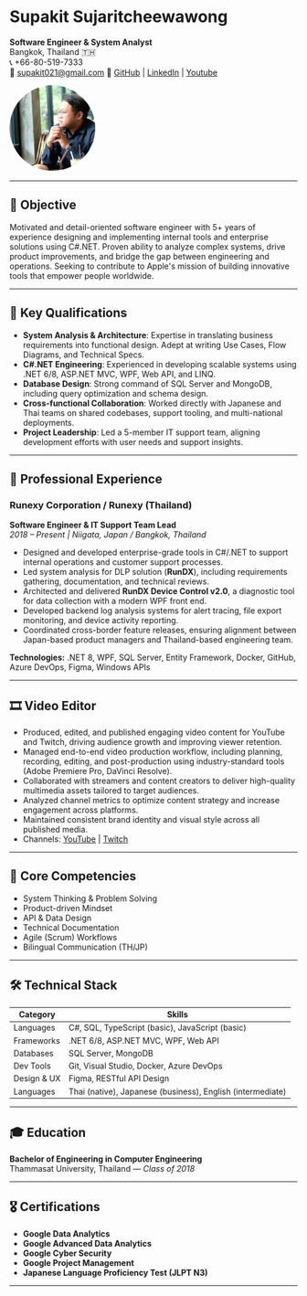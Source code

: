# Supakit Sujaritcheewawong  
**Software Engineer & System Analyst**  
Bangkok, Thailand 🇹🇭  
📞 +66-80-519-7333  
📧 supakit021@gmail.com
🔗 [GitHub](#https://github.com/NoisKung) | [LinkedIn](#https://www.linkedin.com/in/s-supakit/) | [Youtube](#https://www.youtube.com/@noiscser)

<img src="img/profile.jpg" alt="Profile Photo" width="150" height="150" style="border-radius: 50%; object-fit: cover;">

---

## 🎯 Objective

Motivated and detail-oriented software engineer with 5+ years of experience designing and implementing internal tools and enterprise solutions using C#.NET. Proven ability to analyze complex systems, drive product improvements, and bridge the gap between engineering and operations. Seeking to contribute to Apple's mission of building innovative tools that empower people worldwide.

---

## 🌟 Key Qualifications

- **System Analysis & Architecture**: Expertise in translating business requirements into functional design. Adept at writing Use Cases, Flow Diagrams, and Technical Specs.
- **C#.NET Engineering**: Experienced in developing scalable systems using .NET 6/8, ASP.NET MVC, WPF, Web API, and LINQ.
- **Database Design**: Strong command of SQL Server and MongoDB, including query optimization and schema design.
- **Cross-functional Collaboration**: Worked directly with Japanese and Thai teams on shared codebases, support tooling, and multi-national deployments.
- **Project Leadership**: Led a 5-member IT support team, aligning development efforts with user needs and support insights.

---

## 💼 Professional Experience

### Runexy Corporation / Runexy (Thailand)  
**Software Engineer & IT Support Team Lead**  
*2018 – Present | Niigata, Japan / Bangkok, Thailand*

- Designed and developed enterprise-grade tools in C#/.NET to support internal operations and customer support processes.
- Led system analysis for DLP solution (**RunDX**), including requirements gathering, documentation, and technical reviews.
- Architected and delivered **RunDX Device Control v2.0**, a diagnostic tool for data collection with a modern WPF front end.
- Developed backend log analysis systems for alert tracing, file export monitoring, and device activity reporting.
- Coordinated cross-border feature releases, ensuring alignment between Japan-based product managers and Thailand-based engineering team.

**Technologies:** .NET 8, WPF, SQL Server, Entity Framework, Docker, GitHub, Azure DevOps, Figma, Windows APIs

---

## 🎞️ Video Editor

- Produced, edited, and published engaging video content for YouTube and Twitch, driving audience growth and improving viewer retention.
- Managed end-to-end video production workflow, including planning, recording, editing, and post-production using industry-standard tools (Adobe Premiere Pro, DaVinci Resolve).
- Collaborated with streamers and content creators to deliver high-quality multimedia assets tailored to target audiences.
- Analyzed channel metrics to optimize content strategy and increase engagement across platforms.
- Maintained consistent brand identity and visual style across all published media.
- Channels: [YouTube](https://www.youtube.com/@noiscser) | [Twitch](https://www.twitch.tv/noiscser)

---

## 🧠 Core Competencies

- System Thinking & Problem Solving  
- Product-driven Mindset  
- API & Data Design  
- Technical Documentation  
- Agile (Scrum) Workflows  
- Bilingual Communication (TH/JP)

---

## 🛠 Technical Stack

| Category     | Skills                                                        |
|--------------|---------------------------------------------------------------|
| Languages    | C#, SQL, TypeScript (basic), JavaScript (basic)               |
| Frameworks   | .NET 6/8, ASP.NET MVC, WPF, Web API                           |
| Databases    | SQL Server, MongoDB                                           |
| Dev Tools    | Git, Visual Studio, Docker, Azure DevOps                      |
| Design & UX  | Figma, RESTful API Design                                     |
| Languages    | Thai (native), Japanese (business), English (intermediate)    |

---

## 🎓 Education

**Bachelor of Engineering in Computer Engineering**  
Thammasat University, Thailand — *Class of 2018*

---

## 🎖 Certifications

- **Google Data Analytics**  
- **Google Advanced Data Analytics**  
- **Google Cyber Security**  
- **Google Project Management**  
- **Japanese Language Proficiency Test (JLPT N3)**

---

